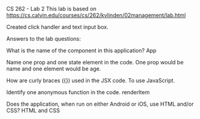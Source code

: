 CS 262 - Lab 2
This lab is based on https://cs.calvin.edu/courses/cs/262/kvlinden/02management/lab.html

Created click handler and text input box.

Answers to the lab questions:

What is the name of the component in this application?
App

Name one prop and one state element in the code.
One prop would be name and one element would be age. 

How are curly braces ({}) used in the JSX code.
To use JavaScript.

Identify one anonymous function in the code.
renderItem

Does the application, when run on either Android or iOS, use HTML and/or CSS?
HTML and CSS
